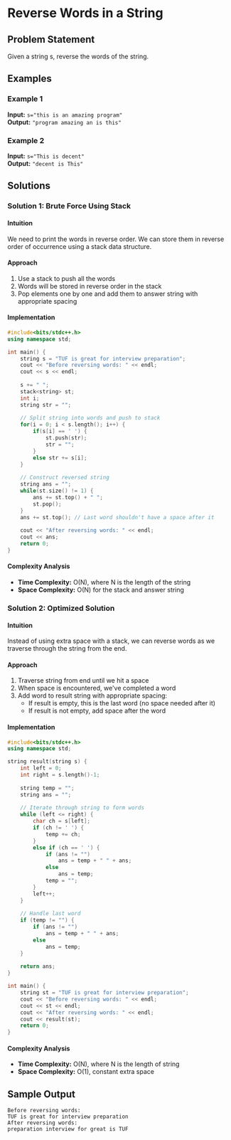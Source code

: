# Reverse Words in a String

## Problem Statement
Given a string s, reverse the words of the string.

## Examples

### Example 1
**Input:** `s="this is an amazing program"`  
**Output:** `"program amazing an is this"`

### Example 2
**Input:** `s="This is decent"`  
**Output:** `"decent is This"`

## Solutions

### Solution 1: Brute Force Using Stack

#### Intuition
We need to print the words in reverse order. We can store them in reverse order of occurrence using a stack data structure.

#### Approach
1. Use a stack to push all the words
2. Words will be stored in reverse order in the stack
3. Pop elements one by one and add them to answer string with appropriate spacing

#### Implementation

```cpp
#include<bits/stdc++.h>
using namespace std;

int main() {
    string s = "TUF is great for interview preparation";
    cout << "Before reversing words: " << endl;
    cout << s << endl;
    
    s += " ";
    stack<string> st;
    int i;
    string str = "";
    
    // Split string into words and push to stack
    for(i = 0; i < s.length(); i++) {
        if(s[i] == ' ') {
            st.push(str);
            str = "";
        }
        else str += s[i];
    }
    
    // Construct reversed string
    string ans = "";
    while(st.size() != 1) {
        ans += st.top() + " ";
        st.pop();
    }
    ans += st.top(); // Last word shouldn't have a space after it
    
    cout << "After reversing words: " << endl;
    cout << ans;
    return 0;
}
```

#### Complexity Analysis
- **Time Complexity:** O(N), where N is the length of the string
- **Space Complexity:** O(N) for the stack and answer string

### Solution 2: Optimized Solution

#### Intuition
Instead of using extra space with a stack, we can reverse words as we traverse through the string from the end.

#### Approach
1. Traverse string from end until we hit a space
2. When space is encountered, we've completed a word
3. Add word to result string with appropriate spacing:
   - If result is empty, this is the last word (no space needed after it)
   - If result is not empty, add space after the word

#### Implementation

```cpp
#include<bits/stdc++.h>
using namespace std;

string result(string s) {
    int left = 0;
    int right = s.length()-1;
    
    string temp = "";
    string ans = "";
    
    // Iterate through string to form words
    while (left <= right) {
        char ch = s[left];
        if (ch != ' ') {
            temp += ch;
        } 
        else if (ch == ' ') {
            if (ans != "") 
                ans = temp + " " + ans;
            else 
                ans = temp;
            temp = "";
        }
        left++;
    }
    
    // Handle last word
    if (temp != "") {
        if (ans != "") 
            ans = temp + " " + ans;
        else 
            ans = temp;
    }
    
    return ans;    
}

int main() {
    string st = "TUF is great for interview preparation";
    cout << "Before reversing words: " << endl;
    cout << st << endl;
    cout << "After reversing words: " << endl;
    cout << result(st);
    return 0;
}
```

#### Complexity Analysis
- **Time Complexity:** O(N), where N is the length of string
- **Space Complexity:** O(1), constant extra space

## Sample Output
```
Before reversing words:
TUF is great for interview preparation
After reversing words:
preparation interview for great is TUF
```
